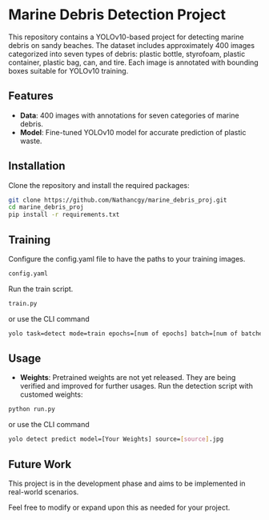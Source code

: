 # Marine Debris Detection Project

This repository contains a YOLOv10-based project for detecting marine debris on sandy beaches. The dataset includes approximately 400 images categorized into seven types of debris: plastic bottle, styrofoam, plastic container, plastic bag, can, and tire. Each image is annotated with bounding boxes suitable for YOLOv10 training.

## Features
- **Data**: 400 images with annotations for seven categories of marine debris.
- **Model**: Fine-tuned YOLOv10 model for accurate prediction of plastic waste.

## Installation
Clone the repository and install the required packages:
```bash
git clone https://github.com/Nathancgy/marine_debris_proj.git
cd marine_debris_proj
pip install -r requirements.txt
```

## Training
Configure the config.yaml file to have the paths to your training images.
```bash
config.yaml
```
Run the train script.
```bash
train.py
```
or use the CLI command
```bash
yolo task=detect mode=train epochs=[num of epochs] batch=[num of batches] plots=True model=[your weights] data=config.yaml imgsz=1000
```


## Usage
- **Weights**: Pretrained weights are not yet released. They are being verified and improved for further usages.
Run the detection script with customed weights:
```bash
python run.py
```
or use the CLI command
```bash
yolo detect predict model=[Your Weights] source=[source].jpg
```

## Future Work
This project is in the development phase and aims to be implemented in real-world scenarios.

Feel free to modify or expand upon this as needed for your project.
